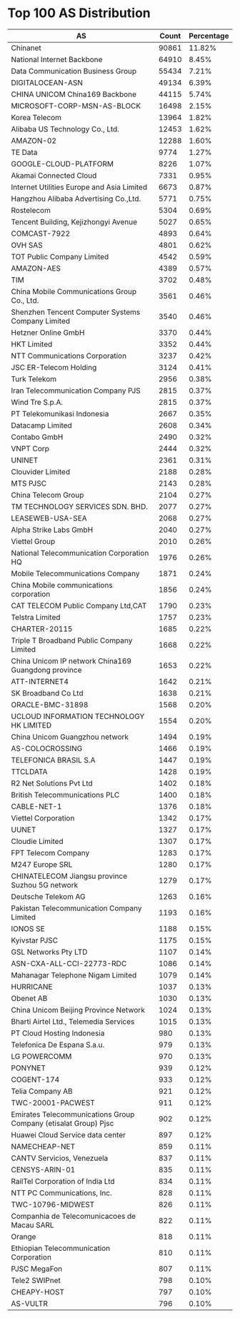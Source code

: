 # Top 100 AS Distribution
| AS | Count | Percentage |
|----|----|----|
| Chinanet | 90861 | 11.82% |
| National Internet Backbone | 64910 | 8.45% |
| Data Communication Business Group | 55434 | 7.21% |
| DIGITALOCEAN-ASN | 49134 | 6.39% |
| CHINA UNICOM China169 Backbone | 44115 | 5.74% |
| MICROSOFT-CORP-MSN-AS-BLOCK | 16498 | 2.15% |
| Korea Telecom | 13964 | 1.82% |
| Alibaba US Technology Co., Ltd. | 12453 | 1.62% |
| AMAZON-02 | 12288 | 1.60% |
| TE Data | 9774 | 1.27% |
| GOOGLE-CLOUD-PLATFORM | 8226 | 1.07% |
| Akamai Connected Cloud | 7331 | 0.95% |
| Internet Utilities Europe and Asia Limited | 6673 | 0.87% |
| Hangzhou Alibaba Advertising Co.,Ltd. | 5771 | 0.75% |
| Rostelecom | 5304 | 0.69% |
| Tencent Building, Kejizhongyi Avenue | 5027 | 0.65% |
| COMCAST-7922 | 4893 | 0.64% |
| OVH SAS | 4801 | 0.62% |
| TOT Public Company Limited | 4542 | 0.59% |
| AMAZON-AES | 4389 | 0.57% |
| TIM | 3702 | 0.48% |
| China Mobile Communications Group Co., Ltd. | 3561 | 0.46% |
| Shenzhen Tencent Computer Systems Company Limited | 3540 | 0.46% |
| Hetzner Online GmbH | 3370 | 0.44% |
| HKT Limited | 3352 | 0.44% |
| NTT Communications Corporation | 3237 | 0.42% |
| JSC ER-Telecom Holding | 3124 | 0.41% |
| Turk Telekom | 2956 | 0.38% |
| Iran Telecommunication Company PJS | 2815 | 0.37% |
| Wind Tre S.p.A. | 2815 | 0.37% |
| PT Telekomunikasi Indonesia | 2667 | 0.35% |
| Datacamp Limited | 2608 | 0.34% |
| Contabo GmbH | 2490 | 0.32% |
| VNPT Corp | 2444 | 0.32% |
| UNINET | 2361 | 0.31% |
| Clouvider Limited | 2188 | 0.28% |
| MTS PJSC | 2143 | 0.28% |
| China Telecom Group | 2104 | 0.27% |
| TM TECHNOLOGY SERVICES SDN. BHD. | 2077 | 0.27% |
| LEASEWEB-USA-SEA | 2068 | 0.27% |
| Alpha Strike Labs GmbH | 2040 | 0.27% |
| Viettel Group | 2010 | 0.26% |
| National Telecommunication Corporation HQ | 1976 | 0.26% |
| Mobile Telecommunications Company | 1871 | 0.24% |
| China Mobile communications corporation | 1856 | 0.24% |
| CAT TELECOM Public Company Ltd,CAT | 1790 | 0.23% |
| Telstra Limited | 1757 | 0.23% |
| CHARTER-20115 | 1685 | 0.22% |
| Triple T Broadband Public Company Limited | 1668 | 0.22% |
| China Unicom IP network China169 Guangdong province | 1653 | 0.22% |
| ATT-INTERNET4 | 1642 | 0.21% |
| SK Broadband Co Ltd | 1638 | 0.21% |
| ORACLE-BMC-31898 | 1568 | 0.20% |
| UCLOUD INFORMATION TECHNOLOGY HK LIMITED | 1554 | 0.20% |
| China Unicom Guangzhou network | 1494 | 0.19% |
| AS-COLOCROSSING | 1466 | 0.19% |
| TELEFONICA BRASIL S.A | 1447 | 0.19% |
| TTCLDATA | 1428 | 0.19% |
| R2 Net Solutions Pvt Ltd | 1402 | 0.18% |
| British Telecommunications PLC | 1400 | 0.18% |
| CABLE-NET-1 | 1376 | 0.18% |
| Viettel Corporation | 1342 | 0.17% |
| UUNET | 1327 | 0.17% |
| Cloudie Limited | 1307 | 0.17% |
| FPT Telecom Company | 1283 | 0.17% |
| M247 Europe SRL | 1280 | 0.17% |
| CHINATELECOM Jiangsu province Suzhou 5G network | 1279 | 0.17% |
| Deutsche Telekom AG | 1263 | 0.16% |
| Pakistan Telecommunication Company Limited | 1193 | 0.16% |
| IONOS SE | 1188 | 0.15% |
| Kyivstar PJSC | 1175 | 0.15% |
| GSL Networks Pty LTD | 1107 | 0.14% |
| ASN-CXA-ALL-CCI-22773-RDC | 1086 | 0.14% |
| Mahanagar Telephone Nigam Limited | 1079 | 0.14% |
| HURRICANE | 1037 | 0.13% |
| Obenet AB | 1030 | 0.13% |
| China Unicom Beijing Province Network | 1024 | 0.13% |
| Bharti Airtel Ltd., Telemedia Services | 1015 | 0.13% |
| PT Cloud Hosting Indonesia | 980 | 0.13% |
| Telefonica De Espana S.a.u. | 979 | 0.13% |
| LG POWERCOMM | 970 | 0.13% |
| PONYNET | 939 | 0.12% |
| COGENT-174 | 933 | 0.12% |
| Telia Company AB | 921 | 0.12% |
| TWC-20001-PACWEST | 911 | 0.12% |
| Emirates Telecommunications Group Company (etisalat Group) Pjsc | 902 | 0.12% |
| Huawei Cloud Service data center | 897 | 0.12% |
| NAMECHEAP-NET | 859 | 0.11% |
| CANTV Servicios, Venezuela | 837 | 0.11% |
| CENSYS-ARIN-01 | 835 | 0.11% |
| RailTel Corporation of India Ltd | 834 | 0.11% |
| NTT PC Communications, Inc. | 828 | 0.11% |
| TWC-10796-MIDWEST | 826 | 0.11% |
| Companhia de Telecomunicacoes de Macau SARL | 822 | 0.11% |
| Orange | 818 | 0.11% |
| Ethiopian Telecommunication Corporation | 810 | 0.11% |
| PJSC MegaFon | 807 | 0.11% |
| Tele2 SWIPnet | 798 | 0.10% |
| CHEAPY-HOST | 797 | 0.10% |
| AS-VULTR | 796 | 0.10% |
